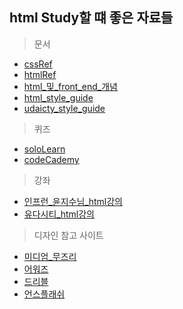 ## html Study할 떄 좋은 자료들 

> 문서

* [cssRef](http://cssreference.io/)
* [htmlRef](http://htmlreference.io/)
* [html_및_front_end_개념](http://poiemaweb.com/)
* [html_style_guide](https://github.com/techhtml/html-best-practices)
* [udaicty_style_guide](https://udacity.github.io/frontend-nanodegree-styleguide/)

> 퀴즈

* [soloLearn](https://www.sololearn.com/Course/HTML/)
* [codeCademy](https://www.codecademy.com/courses/learn-html-elements/lessons/intro-to-html/exercises/intro?action=lesson_resume&course_redirect=learn-html)

> 강좌

* [인프런_윤지수님_html강의](https://www.inflearn.com/course/html-css-%EA%B0%95%EC%A2%8C-codesquad/)
* [유다시티_html강의](https://www.udacity.com/course/html-and-css-syntax--ud001)

> 디자인 참고 사이트

* [미디엄_무즈리](https://medium.muz.li/)
* [어워즈](https://www.awwwards.com/)
* [드리블](https://dribbble.com/)
* [언스플래쉬](https://unsplash.com/)